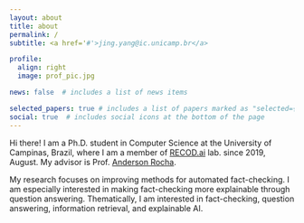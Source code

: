 ```yaml
---
layout: about
title: about
permalink: /
subtitle: <a href='#'>jing.yang@ic.unicamp.br</a>

profile:
  align: right
  image: prof_pic.jpg

news: false  # includes a list of news items

selected_papers: true # includes a list of papers marked as "selected={true}"
social: true  # includes social icons at the bottom of the page
---
```


Hi there! I am a Ph.D. student in Computer Science at the University of Campinas, Brazil, where I am a member of [RECOD.ai](http://recod.ai/) lab. since 2019, August. My advisor is Prof. [Anderson Rocha](https://www.ic.unicamp.br/~rocha/). 

My research focuses on improving methods for automated fact-checking. I am especially interested in making fact-checking more explainable through question answering. Thematically, I am interested in fact-checking, question answering, information retrieval, and explainable AI. 
